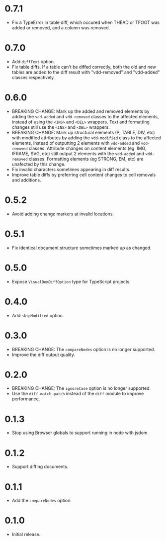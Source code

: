 # 0.7.1

-   Fix a TypeError in table diff, which occured when THEAD or TFOOT was added or removed, and a column was removed.

# 0.7.0

-   Add `diffText` option.
-   Fix table diffs. If a table can't be diffed correctly, both the old and new tables are added to the diff result with "vdd-removed" and "vdd-added" classes respectively.

# 0.6.0

-   BREAKING CHANGE: Mark up the added and removed elements by adding the `vdd-added` and `vdd-removed` classes to the affected elements, instead of using the `<INS>` and `<DEL>` wrappers. Text and formatting changes still use the `<INS>` and `<DEL>` wrappers.
-   BREAKING CHANGE: Mark up structural elements (P, TABLE, DIV, etc) with modified attributes by adding the `vdd-modified` class to the affected elements, instead of outputting 2 elements with `vdd-added` and `vdd-removed` classes. Attribute changes on content elements (eg. IMG, IFRAME, SVG, etc) still output 2 elements with the `vdd-added` and `vdd-removed` classes. Formatting elements (eg STRONG, EM, etc) are unafected by this change.
-   Fix invalid characters sometimes appearing in diff results.
-   Improve table diffs by preferring cell content changes to cell removals and additions.

# 0.5.2

-   Avoid adding change markers at invalid locations.

# 0.5.1

-   Fix identical document structure sometimes marked up as changed.

# 0.5.0

-   Expose `VisualDomDiffOption` type for TypeScript projects.

# 0.4.0

-   Add `skipModified` option.

# 0.3.0

-   BREAKING CHANGE: The `compareNodes` option is no longer supported.
-   Improve the diff output quality.

# 0.2.0

-   BREAKING CHANGE: The `ignoreCase` option is no longer supported.
-   Use the `diff-match-patch` instead of the `diff` module to improve performance.

# 0.1.3

-   Stop using Browser globals to support running in node with jsdom.

# 0.1.2

-   Support diffing documents.

# 0.1.1

-   Add the `compareNodes` option.

# 0.1.0

-   Initial release.
